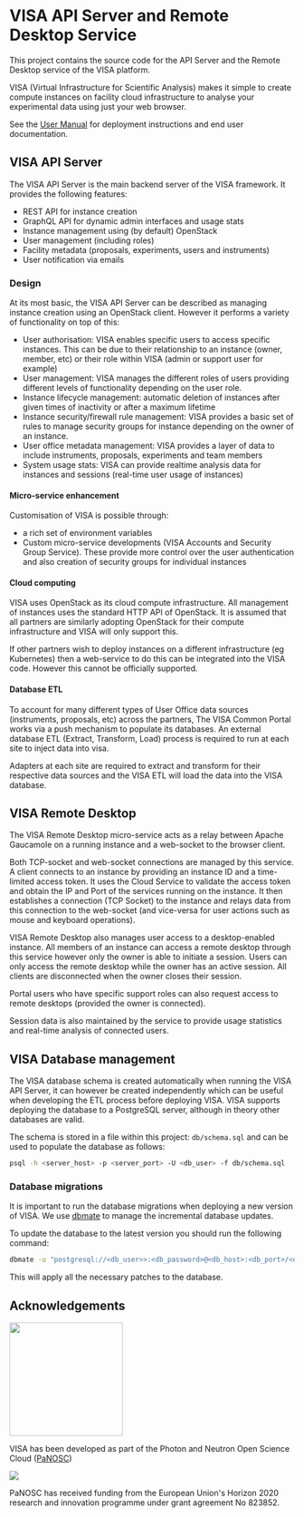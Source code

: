 # VISA API Server and Remote Desktop Service

This project contains the source code for the API Server and the Remote Desktop service of the VISA platform.

VISA (Virtual Infrastructure for Scientific Analysis) makes it simple to create compute instances on facility cloud infrastructure to analyse your experimental data using just your web browser.

See the [User Manual](https://visa.readthedocs.io/en/latest/) for deployment instructions and end user documentation.

## VISA API Server

The VISA API Server is the main backend server of the VISA framework. It provides the following features:

- REST API for instance creation
- GraphQL API for dynamic admin interfaces and usage stats
- Instance management using (by default) OpenStack
- User management (including roles)
- Facility metadata (proposals, experiments, users and instruments)
- User notification via emails

### Design

At its most basic, the VISA API Server can be described as managing instance creation using an OpenStack client. However it performs a variety of functionality on top of this:

- User authorisation: VISA enables specific users to access specific instances. This can be due to their relationship to an instance (owner, member, etc) or their role within VISA (admin or support user for example)
- User management: VISA manages the different roles of users providing different levels of functionality depending on the user role.
- Instance lifecycle management: automatic deletion of instances after given times of inactivity or after a maximum lifetime
- Instance security/firewall rule management: VISA provides a basic set of rules to manage security groups for instance depending on the owner of an instance.
- User office metadata management: VISA provides a layer of data to include instruments, proposals, experiments and team members
- System usage stats: VISA can provide realtime analysis data for instances and sessions (real-time user usage of instances)

####  Micro-service enhancement
Customisation of VISA is possible through:

- a rich set of environment variables
- Custom micro-service developments (VISA Accounts and Security Group Service). These provide more control over the user authentication and also creation of security groups for individual instances

#### Cloud computing
VISA uses OpenStack as its cloud compute infrastructure. All management of instances uses the standard HTTP API of OpenStack. It is assumed that all partners are similarly adopting OpenStack for their compute infrastructure and VISA will only support this.

If other partners wish to deploy instances on a different infrastructure (eg Kubernetes) then a web-service to do this can be integrated into the VISA code. However this cannot be officially supported.

#### Database ETL
To account for many different types of User Office data sources (instruments, proposals, etc) across the partners, The VISA Common Portal works via a push mechanism to populate its databases. An external database ETL (Extract, Transform, Load) process is required to run at each site to inject data into visa.

Adapters at each site are required to extract and transform for their respective data sources and the VISA ETL will load the data into the VISA database.

## VISA Remote Desktop

The VISA Remote Desktop micro-service acts as a relay between Apache Gaucamole on a running instance and a web-socket to the browser client.

Both TCP-socket and web-socket connections are managed by this service. A client connects to an instance by providing an instance ID and a time-limited access token. It uses the Cloud Service to validate the access token and obtain the IP and Port of the services running on the instance.  It then establishes a connection (TCP Socket) to the instance and relays data from this connection to the web-socket (and vice-versa for user actions such as mouse and keyboard operations).

VISA Remote Desktop also manages user access to a desktop-enabled instance. All members of an instance can access a remote desktop through this service however only the owner is able to initiate a session.
Users can only access the remote desktop while the owner has an active session. All clients are disconnected when the owner closes their session.

Portal users who have specific support roles can also request access to remote desktops (provided the owner is connected).

Session data is also maintained by the service to provide usage statistics and real-time analysis of connected users.

## VISA Database management

The VISA database schema is created automatically when running the VISA API Server, it can however be created independently which can be useful when developing the ETL process before deploying VISA. VISA supports deploying the database to a PostgreSQL server, although in theory other databases are valid.

The schema is stored in a file within this project: `db/schema.sql` and can be used to populate the database as follows:

```bash
psql -h <server_host> -p <server_port> -U <db_user> -f db/schema.sql
```

### Database migrations

It is important to run the database migrations when deploying a new version of VISA. We use [dbmate](https://github.com/amacneil/dbmate) to manage the incremental database updates.

To update the database to the latest version you should run the following command:

```bash
dbmate -u "postgresql://<db_user>>:<db_password>@<db_host>:<db_port>/<db_name>?search_path=<db_schema>" --no-dump-schema up
```

This will apply all the necessary patches to the database.

## Acknowledgements

<img src="https://github.com/panosc-eu/panosc/raw/master/Work%20Packages/WP9%20Outreach%20and%20communication/PaNOSC%20logo/PaNOSClogo_web_RGB.jpg" width="200px"/> 

VISA has been developed as part of the Photon and Neutron Open Science Cloud (<a href="http://www.panosc.eu" target="_blank">PaNOSC</a>)

<img src="https://github.com/panosc-eu/panosc/raw/master/Work%20Packages/WP9%20Outreach%20and%20communication/images/logos/eu_flag_yellow_low.jpg"/>

PaNOSC has received funding from the European Union's Horizon 2020 research and innovation programme under grant agreement No 823852.
